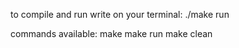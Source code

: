 to compile and run write on your terminal: 
./make run


commands available:
make
make run
make clean